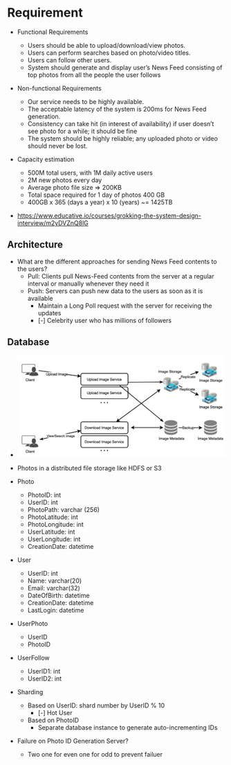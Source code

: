 # Requirement

* Functional Requirements
  * Users should be able to upload/download/view photos.
  * Users can perform searches based on photo/video titles.
  * Users can follow other users.
  * System should generate and display user’s News Feed consisting of top photos from all the people the user follows

* Non-functional Requirements
  * Our service needs to be highly available.
  * The acceptable latency of the system is 200ms for News Feed generation.
  * Consistency can take hit (in interest of availability) if user doesn’t see photo for a while; it should be fine
  * The system should be highly reliable; any uploaded photo or video should never be lost.

* Capacity estimation
  * 500M total users, with 1M daily active users
  * 2M new photos every day
  * Average photo file size => 200KB
  * Total space required for 1 day of photos 400 GB
  * 400GB x 365 (days a year) x 10 (years) ~= 1425TB

* <https://www.educative.io/courses/grokking-the-system-design-interview/m2yDVZnQ8lG>

## Architecture

* What are the different approaches for sending News Feed contents to the users?
  * Pull: Clients pull News-Feed contents from the server at a regular interval or manually whenever they need it
  * Push: Servers can push new data to the users as soon as it is available
    * Maintain a Long Poll request with the server for receiving the updates
    * [-] Celebrity user who has millions of followers

## Database

* ![Database](images/20210819_012548.png)

* Photos in a distributed file storage like HDFS or S3

* Photo
  * PhotoID: int
  * UserID: int
  * PhotoPath: varchar (256)
  * PhotoLatitude: int
  * PhotoLongitude: int
  * UserLatitude: int
  * UserLongitude: int
  * CreationDate: datetime

* User
  * UserID: int
  * Name: varchar(20)
  * Email: varchar(32)
  * DateOfBirth: datetime
  * CreationDate: datetime
  * LastLogin: datetime

* UserPhoto
  * UserID
  * PhotoID

* UserFollow
  * UserID1: int
  * UserID2: int

* Sharding
  * Based on UserID: shard number by UserID % 10
    * [-] Hot User
  * Based on PhotoID
    * Separate database instance to generate auto-incrementing IDs

* Failure on Photo ID Generation Server?
  * Two one for even one for odd to prevent failuer
